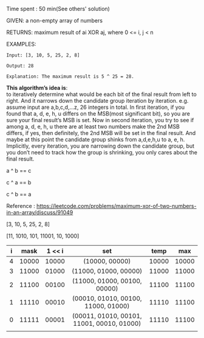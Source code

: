 Time spent : 50 min(See others' solution)

GIVEN: a non-empty array of numbers

RETURNS: maximum result of ai XOR aj, where 0 <= i, j < n

EXAMPLES:

```
Input: [3, 10, 5, 25, 2, 8]

Output: 28

Explanation: The maximum result is 5 ^ 25 = 28.
```



**This algorithm’s idea is**:<br> to iteratively determine what would be each bit of the final result from left to right. And it narrows down the candidate group iteration by iteration. e.g. assume input are a,b,c,d,…z, 26 integers in total. In first iteration, if you found that a, d, e, h, u differs on the MSB(most significant bit), so you are sure your final result’s MSB is set. Now in second iteration, you try to see if among a, d, e, h, u there are at least two numbers make the 2nd MSB differs, if yes, then definitely, the 2nd MSB will be set in the final result. And maybe at this point the candidate group shinks from a,d,e,h,u to a, e, h. Implicitly, every iteration, you are narrowing down the candidate group, but you don’t need to track how the group is shrinking, you only cares about the final result.

a ^ b == c

c ^ a == b

c ^ b == a

Reference : https://leetcode.com/problems/maximum-xor-of-two-numbers-in-an-array/discuss/91049



[3, 10, 5, 25, 2, 8]

[11, 1010, 101, 11001, 10, 1000]

|  i   | mask  | 1 << i |                   set                    | temp  |  max  |
| :--: | :---: | :----: | :--------------------------------------: | :---: | :---: |
|  4   | 10000 | 10000  |              (10000, 00000)              | 10000 | 10000 |
|  3   | 11000 | 01000  |          (11000, 01000, 00000)           | 11000 | 11000 |
|  2   | 11100 | 00100  |       (11000, 01000, 00100, 00000)       | 11100 | 11100 |
|  1   | 11110 | 00010  |   (00010, 01010, 00100, 11000, 01000)    | 11110 | 11100 |
|  0   | 11111 | 00001  | (00011, 01010, 00101, 11001, 00010, 01000) | 11110 | 11100 |
|      |       |        |                                          |       |       |

